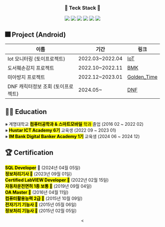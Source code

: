 <div align="center">
<h3 align="center"> 📌 Teck Stack 📌</h3>
  <span> <img src = "https://img.shields.io/badge/Java-007396?&logo=java&logoColor=white"> <img src = "https://img.shields.io/badge/Kotlin-4A148C?logo=Kotlin&logoColor=7F52FF"> <img src="https://img.shields.io/badge/Python-3776AB?style=flat-square&logo=Python&logoColor=white"/>
 <img src="https://img.shields.io/badge/Spring-6DB33F?style=flat-square&logo=Spring&logoColor=white"/> <img src="https://img.shields.io/badge/Android Studio-3DDC84?style=flat-square&logo=Android Studio&logoColor=white"/>  <img src = "https://img.shields.io/badge/DataBase-MySQL-blue?logo=MySQL&logoColor=blue"> 

<div align="left">
  
## 🎆 Project (Android)
| 이름       | 기간      | 링크              |
|------------|-----------|-------------------|
| Iot 모니터링 (토이프로젝트)     | 2022.03~2022.04    | [IoT](https://github.com/cho123456789/IoT_Monitoring-Android/blob/master/README.md) | 
| 도서훼손감지 프로젝트     | 2022.10~2022.11    | [BMK](https://github.com/cho123456789/Hustar-BMK-Android) |
| 미아방지 프로젝트   | 2022.12~2023.01   | [Golden_Time](https://github.com/cho123456789/Hustar6_Golden_Time)    |
| DNF 캐릭터정보 조회 (토이프로젝트)   | 2024.05~   | [DNF](https://github.com/cho123456789/NeopleProject/tree/clean_%EC%95%84%ED%82%A4%ED%85%8D%EC%B3%90)    |
</div>
<div align="left">

## 👩‍🎓 Education

⁍ 계명대학교 <mark><b>컴퓨터공학과 & 스마트모바일</b> 학과 </mark> 졸업 (2016 02 ~ 2022 02) <br>
⁍ <mark><b>Hustar ICT Academy 6기</b></mark> 교육생 (2022 09 ~ 2023 01) <br>
⁍ <mark><b>IM Bank Digital Banker Academy 1기</b></mark> 교육생 (2024 06 ~ 2024 12) <br>

</div>

<div align="left">

 ## 🏆 Certification 
 
<mark><b>SQL Developer</b></mark> 🏅 (2024년 04월 05일)<br> 
<mark><b>정보처리기사 🏅</b></mark> (2023년 09월 01일)<br>
<mark><b>Certified LabVIEW Developer 🏅</b></mark> (2022년 02월 15일)<br>
<mark><b>자동차운전면허 1종 보통 🚗</b></mark> (2019년 09월 04일)<br>
<mark><b>OA Master 🏅</b></mark> (2016년 04월 11일)<br>
<mark><b>컴퓨터활용능력 2급 🥈</b></mark> (2015년 10월 09일)<br>
<mark><b>전자기기 기능사 🥈</b></mark> (2015년 05월 06일)<br>
<mark><b>정보처리 기능사 🥈</b></mark> (2015년 02월 05일)<br>

</div>


<

